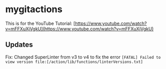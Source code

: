 # mygitactions

This is for the YouTube Tutorial: [https://www.youtube.com/watch?v=mFFXuXjVgkU](https://www.youtube.com/watch?v=mFFXuXjVgkU)

## Updates

Fix: Changed SuperLinter from v3 to v4 to fix the error `[FATAL] Failed to view version file:[/action/lib/functions/linterVersions.txt]`
